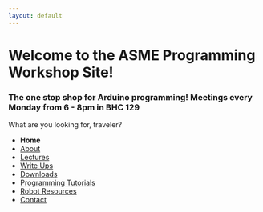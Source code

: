 ```yaml
---
layout: default
---
```


#  Welcome to the ASME Programming Workshop Site!

### The one stop shop for Arduino programming! Meetings every Monday from 6 - 8pm in BHC 129
What are you looking for, traveler?  
* **Home**
* [About](pages/About.md)
* [Lectures](pages/Lectures.md)
* [Write Ups](pages/Write_Ups.md)
* [Downloads](pages/Downloads.md)
* [Programming Tutorials](pages/Programming_Tutorials.md)
* [Robot Resources](pages/Robot_Resources.md)
* [Contact](pages/Contact.md)
